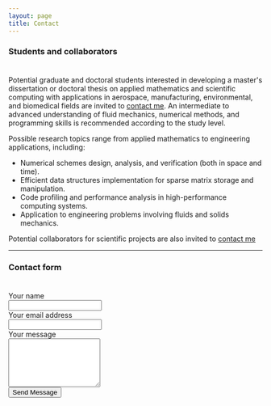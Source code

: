 ```yaml
---
layout: page
title: Contact
---
```


### Students and collaborators

<p style="margin-bottom:1cm;"></p>

Potential graduate and doctoral students interested in developing a master's dissertation or doctoral thesis on applied mathematics and scientific computing with applications in aerospace, manufacturing, environmental, and biomedical fields are invited to [contact me](mailto:rcosta@dep.uminho.pt). An intermediate to advanced understanding of fluid mechanics, numerical methods, and programming skills is recommended according to the study level.

Possible research topics range from applied mathematics to engineering applications, including:

- Numerical schemes design, analysis, and verification (both in space and time).
- Efficient data structures implementation for sparse matrix storage and manipulation.
- Code profiling and performance analysis in high-performance computing systems.
- Application to engineering problems involving fluids and solids mechanics.

Potential collaborators for scientific projects are also invited to [contact me](mailto:rcosta@dep.uminho.pt)

---

<div class="fcf-body">
    <div id="fcf-form">
    <h3 class="fcf-h3">Contact form</h3>
    <p style="margin-bottom:1cm;"></p>
    <form id="fcf-form-id" class="fcf-form-class" method="post" action="contact-form-process.php">
        <div class="fcf-form-group">
            <label for="Name" class="fcf-label">Your name</label>
            <div class="fcf-input-group">
                <input type="text" id="Name" name="Name" class="fcf-form-control" required>
            </div>
        </div>
        <div class="fcf-form-group">
            <label for="Email" class="fcf-label">Your email address</label>
            <div class="fcf-input-group">
                <input type="email" id="Email" name="Email" class="fcf-form-control" required>
            </div>
        </div>
        <div class="fcf-form-group">
            <label for="Message" class="fcf-label">Your message</label>
            <div class="fcf-input-group">
                <textarea id="Message" name="Message" class="fcf-form-control" rows="6" maxlength="3000" required></textarea>
            </div>
        </div>
        <div class="fcf-form-group">
            <button type="submit" id="fcf-button" class="fcf-btn fcf-btn-primary fcf-btn-lg fcf-btn-block">Send Message</button>
        </div>
    </form>
    </div>

</div>
